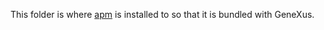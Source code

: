 This folder is where [apm](https://github.com/atom/apm) is installed to so that
it is bundled with GeneXus.
